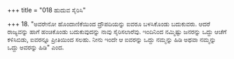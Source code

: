+++
title = "018 ಹುದುವ ಸೈರಿಸಿ"

+++
18. "ಅವರೇನೋ ಹೊಂದಾಣಿಕೆಯಿಂದ ದ್ರೌಪದಿಯನ್ನು ಐವರೂ ಬಳಸಿಕೊಂಡು ಬದುಕುವರು. ಆದರೆ ರಾಜ್ಯವನ್ನು ಹಾಗೆ ಹಂಚಿಕೊಂಡು ಬದುಕುವುದನ್ನು ನಾವು ಸೈರಿಸಲಾರೆವು. ಇಂದಿನಿಂದ ನಮ್ಮಿಷ್ಟು ಜನರನ್ನು ಒದ್ದು ಆಚೆಗೆ ಕಳಿಸಿಬಿಡು, ಐವರನ್ನೂ ಪ್ರೀತಿಯಿಂದ ಸಲಹು. ನೀನು ಇಂದೇ ಆ ಐವರನ್ನು ಒದ್ದು ನಮ್ಮನ್ನು ಹಿಡಿ ಅಥವಾ ನಮ್ಮನ್ನು ಒದ್ದು ಅವರನ್ನು ಹಿಡಿ" ಎಂದ.